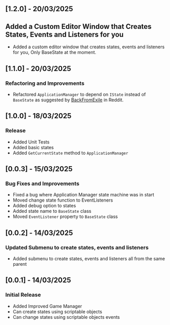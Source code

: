 ## [1.2.0] - 20/03/2025

## Added a Custom Editor Window that Creates States, Events and Listeners for you

- Added a custom editor window that creates states, events and listeners for you, Only BaseState at the moment.

## [1.1.0] - 20/03/2025

### Refactoring and Improvements

- Refactored `ApplicationManager` to depend on `IState` instead of `BaseState` as suggested
  by [BackFromExile](https://www.reddit.com/r/Unity3D/comments/1jfdxiu/comment/mire8ly/?utm_source=share&utm_medium=web3x&utm_name=web3xcss&utm_term=1&utm_content=share_button)
  in Reddit.

## [1.0.0] - 18/03/2025

### Release

- Added Unit Tests
- Added basic states
- Added `GetCurrentState` method to `ApplicationManager`

## [0.0.3] - 15/03/2025

### Bug Fixes and Improvements

- Fixed a bug where Application Manager state machine was in start
- Moved change state function to EventListeners
- Added debug option to states
- Added state name to `BaseState` class
- Moved `EventListener` property to `BaseState` class

## [0.0.2] - 14/03/2025

### Updated Submenu to create states, events and listeners

- Added submenu to create states, events and listeners all from the same parent

## [0.0.1] - 14/03/2025

### Initial Release

- Added Improved Game Manager
- Can create states using scriptable objects
- Can change states using scriptable objects events
